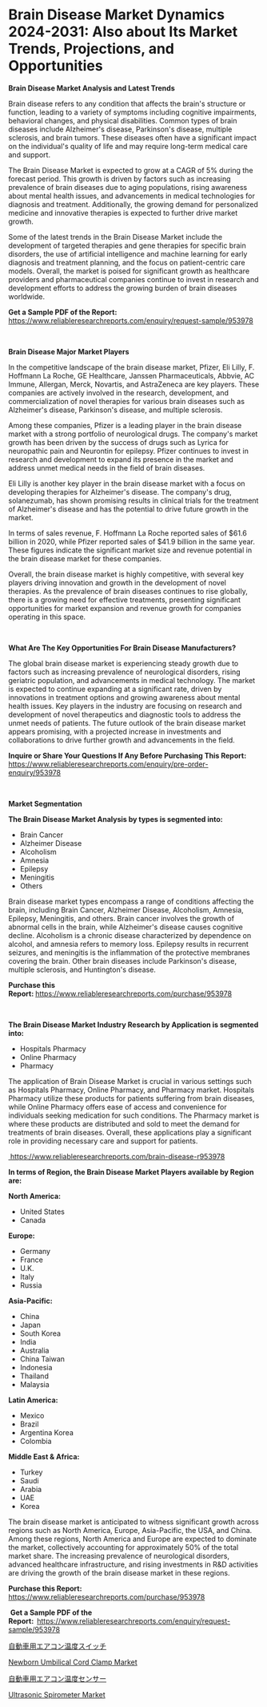 <p><h1>Brain Disease Market Dynamics 2024-2031: Also about Its Market Trends, Projections, and Opportunities</h1></p><p><strong>Brain Disease Market Analysis and Latest Trends</strong></p>
<p><p>Brain disease refers to any condition that affects the brain's structure or function, leading to a variety of symptoms including cognitive impairments, behavioral changes, and physical disabilities. Common types of brain diseases include Alzheimer's disease, Parkinson's disease, multiple sclerosis, and brain tumors. These diseases often have a significant impact on the individual's quality of life and may require long-term medical care and support.</p><p>The Brain Disease Market is expected to grow at a CAGR of 5% during the forecast period. This growth is driven by factors such as increasing prevalence of brain diseases due to aging populations, rising awareness about mental health issues, and advancements in medical technologies for diagnosis and treatment. Additionally, the growing demand for personalized medicine and innovative therapies is expected to further drive market growth.</p><p>Some of the latest trends in the Brain Disease Market include the development of targeted therapies and gene therapies for specific brain disorders, the use of artificial intelligence and machine learning for early diagnosis and treatment planning, and the focus on patient-centric care models. Overall, the market is poised for significant growth as healthcare providers and pharmaceutical companies continue to invest in research and development efforts to address the growing burden of brain diseases worldwide.</p></p>
<p><strong>Get a Sample PDF of the Report:&nbsp;</strong> <a href="https://www.reliableresearchreports.com/enquiry/request-sample/953978">https://www.reliableresearchreports.com/enquiry/request-sample/953978</a></p>
<p>&nbsp;</p>
<p><strong>Brain Disease Major Market Players</strong></p>
<p><p>In the competitive landscape of the brain disease market, Pfizer, Eli Lilly, F. Hoffmann La Roche, GE Healthcare, Janssen Pharmaceuticals, Abbvie, AC Immune, Allergan, Merck, Novartis, and AstraZeneca are key players. These companies are actively involved in the research, development, and commercialization of novel therapies for various brain diseases such as Alzheimer's disease, Parkinson's disease, and multiple sclerosis.</p><p>Among these companies, Pfizer is a leading player in the brain disease market with a strong portfolio of neurological drugs. The company's market growth has been driven by the success of drugs such as Lyrica for neuropathic pain and Neurontin for epilepsy. Pfizer continues to invest in research and development to expand its presence in the market and address unmet medical needs in the field of brain diseases.</p><p>Eli Lilly is another key player in the brain disease market with a focus on developing therapies for Alzheimer's disease. The company's drug, solanezumab, has shown promising results in clinical trials for the treatment of Alzheimer's disease and has the potential to drive future growth in the market.</p><p>In terms of sales revenue, F. Hoffmann La Roche reported sales of $61.6 billion in 2020, while Pfizer reported sales of $41.9 billion in the same year. These figures indicate the significant market size and revenue potential in the brain disease market for these companies.</p><p>Overall, the brain disease market is highly competitive, with several key players driving innovation and growth in the development of novel therapies. As the prevalence of brain diseases continues to rise globally, there is a growing need for effective treatments, presenting significant opportunities for market expansion and revenue growth for companies operating in this space.</p></p>
<p>&nbsp;</p>
<p><strong>What Are The Key Opportunities For Brain Disease Manufacturers?</strong></p>
<p><p>The global brain disease market is experiencing steady growth due to factors such as increasing prevalence of neurological disorders, rising geriatric population, and advancements in medical technology. The market is expected to continue expanding at a significant rate, driven by innovations in treatment options and growing awareness about mental health issues. Key players in the industry are focusing on research and development of novel therapeutics and diagnostic tools to address the unmet needs of patients. The future outlook of the brain disease market appears promising, with a projected increase in investments and collaborations to drive further growth and advancements in the field.</p></p>
<p><strong>Inquire or Share Your Questions If Any Before Purchasing This Report:</strong> <a href="https://www.reliableresearchreports.com/enquiry/pre-order-enquiry/953978">https://www.reliableresearchreports.com/enquiry/pre-order-enquiry/953978</a></p>
<p>&nbsp;</p>
<p><strong>Market Segmentation</strong></p>
<p><strong>The Brain Disease Market Analysis by types is segmented into:</strong></p>
<p><ul><li>Brain Cancer</li><li>Alzheimer Disease</li><li>Alcoholism</li><li>Amnesia</li><li>Epilepsy</li><li>Meningitis</li><li>Others</li></ul></p>
<p><p>Brain disease market types encompass a range of conditions affecting the brain, including Brain Cancer, Alzheimer Disease, Alcoholism, Amnesia, Epilepsy, Meningitis, and others. Brain cancer involves the growth of abnormal cells in the brain, while Alzheimer's disease causes cognitive decline. Alcoholism is a chronic disease characterized by dependence on alcohol, and amnesia refers to memory loss. Epilepsy results in recurrent seizures, and meningitis is the inflammation of the protective membranes covering the brain. Other brain diseases include Parkinson's disease, multiple sclerosis, and Huntington's disease.</p></p>
<p><strong>Purchase this Report:&nbsp;</strong><a href="https://www.reliableresearchreports.com/purchase/953978">https://www.reliableresearchreports.com/purchase/953978</a></p>
<p>&nbsp;</p>
<p><strong>The Brain Disease Market Industry Research by Application is segmented into:</strong></p>
<p><ul><li>Hospitals Pharmacy</li><li>Online Pharmacy</li><li>Pharmacy</li></ul></p>
<p><p>The application of Brain Disease Market is crucial in various settings such as Hospitals Pharmacy, Online Pharmacy, and Pharmacy market. Hospitals Pharmacy utilize these products for patients suffering from brain diseases, while Online Pharmacy offers ease of access and convenience for individuals seeking medication for such conditions. The Pharmacy market is where these products are distributed and sold to meet the demand for treatments of brain diseases. Overall, these applications play a significant role in providing necessary care and support for patients.</p></p>
<p><a href="https://www.reliableresearchreports.com/brain-disease-r953978">&nbsp;https://www.reliableresearchreports.com/brain-disease-r953978</a></p>
<p><strong>In terms of Region, the Brain Disease Market Players available by Region are:</strong></p>
<p>
    <p> <strong> North America: </strong>
        <ul>
            <li>United States</li>
            <li>Canada</li>
        </ul>
        </p> 
    <p> <strong> Europe: </strong>
        <ul>
            <li>Germany</li>
            <li>France</li>
            <li>U.K.</li>
            <li>Italy</li>
            <li>Russia</li>
        </ul>
        </p> 
    <p> <strong> Asia-Pacific: </strong>
        <ul>
            <li>China</li>
            <li>Japan</li>
            <li>South Korea</li>
            <li>India</li>
            <li>Australia</li>
            <li>China Taiwan</li>
            <li>Indonesia</li>
            <li>Thailand</li>
            <li>Malaysia</li>
        </ul>
        </p> 
    <p> <strong> Latin America: </strong>
        <ul>
            <li>Mexico</li>
            <li>Brazil</li>
            <li>Argentina Korea</li>
            <li>Colombia</li>
        </ul>
        </p> 
    <p> <strong> Middle East & Africa: </strong>
        <ul>
            <li>Turkey</li>
            <li>Saudi</li>
            <li>Arabia</li>
            <li>UAE</li>
            <li>Korea</li>
        </ul>
    </p>
    </p>
<p><p>The brain disease market is anticipated to witness significant growth across regions such as North America, Europe, Asia-Pacific, the USA, and China. Among these regions, North America and Europe are expected to dominate the market, collectively accounting for approximately 50% of the total market share. The increasing prevalence of neurological disorders, advanced healthcare infrastructure, and rising investments in R&D activities are driving the growth of the brain disease market in these regions.</p></p>
<p><strong>Purchase this Report: </strong><a href="https://www.reliableresearchreports.com/purchase/953978">https://www.reliableresearchreports.com/purchase/953978</a></p>
<p>&nbsp;<strong>Get a Sample PDF of the Report:&nbsp;&nbsp;</strong><a href="https://www.reliableresearchreports.com/enquiry/request-sample/953978">https://www.reliableresearchreports.com/enquiry/request-sample/953978</a></p>
<p><strong></strong></p>
<p><p><a href="https://github.com/LizaHeller2023/Market-Research-Report-List-1/blob/main/6666693174722.md">自動車用エアコン温度スイッチ</a></p><p><a href="https://github.com/crlaem461/Market-Research-Report-List-1/blob/main/newborn-umbilical-cord-clamp-market.md">Newborn Umbilical Cord Clamp Market</a></p><p><a href="https://github.com/deonnorth8/Market-Research-Report-List-2/blob/main/1556326174721.md">自動車用エアコン温度センサー</a></p><p><a href="https://github.com/refatkhan11277/Market-Research-Report-List-1/blob/main/ultrasonic-spirometer-market.md">Ultrasonic Spirometer Market</a></p></p>